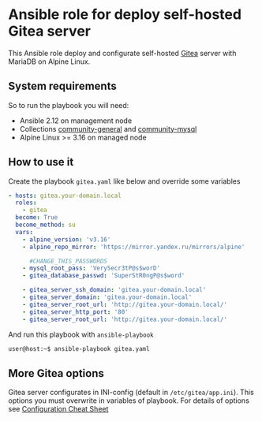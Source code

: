 # Ansible role for deploy self-hosted Gitea server

This Ansible role deploy and configurate self-hosted [Gitea](https://gitea.io) 
server with MariaDB on Alpine Linux.

## System requirements

So to run the playbook you will need:
* Ansible 2.12 on management node
 * Collections [community-general](https://github.com/ansible-collections/community.general) and [community-mysql](https://github.com/ansible-collections/community.mysql)
* Alpine Linux >= 3.16 on managed node

## How to use it

Create the playbook `gitea.yaml` like below and override some variables

```yaml
- hosts: gitea.your-domain.local
  roles:
    - gitea
  become: True
  become_method: su
  vars:
    - alpine_version: 'v3.16'
    - alpine_repo_mirror: 'https://mirror.yandex.ru/mirrors/alpine'

      #CHANGE_THIS_PASSWORDS
    - mysql_root_pass: 'VerySecr3tP@s$worD' 
    - gitea_database_passwd: 'SuperStR0ngP@s$word'

    - gitea_server_ssh_domain: 'gitea.your-domain.local'
    - gitea_server_domain: 'gitea.your-domain.local'
    - gitea_server_root_url: 'http://gitea.your-domain.local/'
    - gitea_server_http_port: '80'
    - gitea_server_root_url: 'http://gitea.your-domain.local/'
```

And run this playbook with `ansible-playbook`
```bash
user@host:~$ ansible-playbook gitea.yaml
```

## More Gitea options
Gitea server configurates in INI-config (default in `/etc/gitea/app.ini`).
This options you must overwrite in variables of playbook.
For details of options see [Configuration Cheat Sheet ](https://docs.gitea.io/en-us/config-cheat-sheet/)
